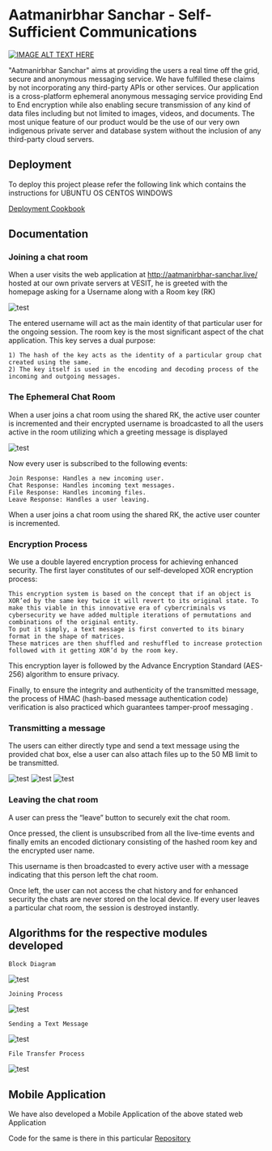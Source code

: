 
# Aatmanirbhar Sanchar - Self-Sufficient Communications
[![IMAGE ALT TEXT HERE](https://img.shields.io/badge/YouTube-FF0000?style=for-the-badge&logo=youtube&logoColor=white)](https://youtu.be/CyNPfndji-U)

"Aatmanirbhar Sanchar" aims at providing the users a real time off the grid, secure and anonymous messaging service. We have fulfilled these claims by not incorporating any third-party APIs or other services. Our application is a cross-platform ephemeral anonymous messaging service providing End to End encryption while also enabling secure transmission of any kind of data files including but not limited to images, videos, and documents. The most unique feature of our product would be the use of our very own indigenous private server and database system without the inclusion of any third-party cloud servers.


## Deployment

To deploy this project please refer the following link which contains the instructions for 
    UBUNTU OS
    CENTOS
    WINDOWS 

[Deployment Cookbook](https://docs.google.com/document/d/1fSwpv6ZCRhyami0U6lCNLExHZtTIIsLdNf6ZaCJpGYY/edit#heading=h.ps3q5wgkiq74)



## Documentation

### Joining a chat room

When a user visits the web application at http://aatmanirbhar-sanchar.live/ hosted at our own private servers at VESIT, he is greeted with the homepage asking for a Username along with a Room key (RK)

![test](https://github.com/BE-Project-VESIT-AatmaSanchar/Aatmanirbhar-Sanchar/blob/master/screenshots/image14.png)

The entered username will act as the main identity of that particular user for the ongoing session. The room key is the most significant aspect of the chat application. This key serves a dual purpose:
    
    1) The hash of the key acts as the identity of a particular group chat created using the same. 
    2) The key itself is used in the encoding and decoding process of the incoming and outgoing messages.


### The Ephemeral Chat Room

When a user joins a chat room using the shared RK, the active user counter is incremented and their encrypted username is broadcasted to all the users active in the room utilizing which a greeting message is displayed

![test](https://github.com/BE-Project-VESIT-AatmaSanchar/Aatmanirbhar-Sanchar/blob/master/screenshots/image12.png)

Now every user is subscribed to the following events:

    Join Response: Handles a new incoming user.
    Chat Response: Handles incoming text messages.
    File Response: Handles incoming files.  
    Leave Response: Handles a user leaving.

When a user joins a chat room using the shared RK, the active user counter is incremented.

### Encryption Process

We use a double layered encryption process for achieving enhanced security. 
The first layer constitutes of our self-developed XOR encryption process:
    
    This encryption system is based on the concept that if an object is XOR’ed by the same key twice it will revert to its original state. To make this viable in this innovative era of cybercriminals vs cybersecurity we have added multiple iterations of permutations and combinations of the original entity. 
    To put it simply, a text message is first converted to its binary format in the shape of matrices. 
    These matrices are then shuffled and reshuffled to increase protection followed with it getting XOR’d by the room key. 
This encryption layer is followed by the Advance Encryption Standard (AES-256) algorithm to ensure privacy.

Finally, to ensure the integrity and authenticity of the transmitted message, the process of HMAC (hash-based message authentication code) verification is also practiced which guarantees tamper-proof messaging .

### Transmitting a message

The users can either directly type and send a text message using the provided chat box, else a user can also attach files up to the 50 MB limit to be transmitted. 

![test](https://github.com/BE-Project-VESIT-AatmaSanchar/Aatmanirbhar-Sanchar/blob/master/screenshots/image8.png)
![test](https://github.com/BE-Project-VESIT-AatmaSanchar/Aatmanirbhar-Sanchar/blob/master/screenshots/image21.png)
![test](https://github.com/BE-Project-VESIT-AatmaSanchar/Aatmanirbhar-Sanchar/blob/master/screenshots/image13.png)

### Leaving the chat room

A user can press the “leave” button to securely exit the chat room. 

Once pressed, the client is unsubscribed from all the live-time events and finally emits an encoded dictionary consisting of the hashed room key and the encrypted user name. 

This username is then broadcasted to every active user with a message indicating that this person left the chat room.

Once left, the user can not access the chat history and for enhanced security the chats are never stored on the local device. If every user leaves a particular chat room, the session is destroyed instantly.




## Algorithms for the respective modules developed

    Block Diagram
![test](https://github.com/BE-Project-VESIT-AatmaSanchar/Aatmanirbhar-Sanchar/blob/master/screenshots/image16.png)

    Joining Process
![test](https://github.com/BE-Project-VESIT-AatmaSanchar/Aatmanirbhar-Sanchar/blob/master/screenshots/image30.png)

    Sending a Text Message
![test](https://github.com/BE-Project-VESIT-AatmaSanchar/Aatmanirbhar-Sanchar/blob/master/screenshots/image10.png)

    File Transfer Process
![test](https://github.com/BE-Project-VESIT-AatmaSanchar/Aatmanirbhar-Sanchar/blob/master/screenshots/image1.png)



## Mobile Application

We have also developed a Mobile Application of the above stated web Application

Code for the same is there in this particular [Repository](https://github.com/BE-Project-VESIT-AatmaSanchar/Aatmanirbhar-Sanchar-App)

